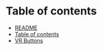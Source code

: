 # Table of contents

* [README](README.md)
* [Table of contents](<Table of contents.md>)
* [VR Buttons](vr-buttons.md)
